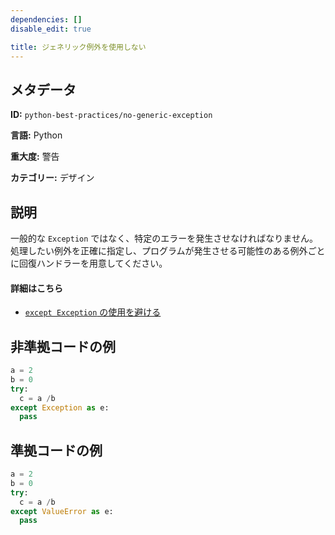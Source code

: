 ```yaml
---
dependencies: []
disable_edit: true

title: ジェネリック例外を使用しない
---
```

## メタデータ
**ID:** `python-best-practices/no-generic-exception`

**言語:** Python

**重大度:** 警告

**カテゴリー:** デザイン

## 説明
一般的な `Exception` ではなく、特定のエラーを発生させなければなりません。処理したい例外を正確に指定し、プログラムが発生させる可能性のある例外ごとに回復ハンドラーを用意してください。

#### 詳細はこちら

 - [`except Exception` の使用を避ける](https://jerrynsh.com/stop-using-exceptions-like-this-in-python/#3-avoid-using-except-exception)

## 非準拠コードの例
```python
a = 2
b = 0
try:
  c = a /b
except Exception as e:
  pass
```

## 準拠コードの例
```python
a = 2
b = 0
try:
  c = a /b
except ValueError as e:
  pass
```
